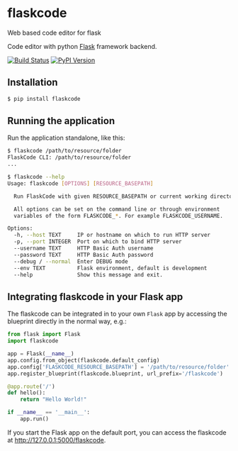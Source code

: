 # flaskcode
Web based code editor for flask

Code editor with python [Flask](http://flask.pocoo.org/) framework backend.


[![Build Status](https://travis-ci.org/sujeetkv/flaskcode.svg?branch=master)](https://travis-ci.org/sujeetkv/flaskcode)
[![PyPI Version](https://img.shields.io/pypi/v/flaskcode.svg)](https://pypi.org/project/flaskcode)


## Installation

```bash
$ pip install flaskcode
```


## Running the application

Run the application standalone, like this:

```bash
$ flaskcode /path/to/resource/folder
FlaskCode CLI: /path/to/resource/folder
...
```

```bash
$ flaskcode --help
Usage: flaskcode [OPTIONS] [RESOURCE_BASEPATH]

  Run FlaskCode with given RESOURCE_BASEPATH or current working directory.

  All options can be set on the command line or through environment
  variables of the form FLASKCODE_*. For example FLASKCODE_USERNAME.

Options:
  -h, --host TEXT     IP or hostname on which to run HTTP server
  -p, --port INTEGER  Port on which to bind HTTP server
  --username TEXT     HTTP Basic Auth username
  --password TEXT     HTTP Basic Auth password
  --debug / --normal  Enter DEBUG mode
  --env TEXT          Flask environment, default is development
  --help              Show this message and exit.
```


## Integrating flaskcode in your Flask app

The flaskcode can be integrated in to your own `Flask` app by accessing the blueprint directly in the normal way, e.g.:

```python
from flask import Flask
import flaskcode

app = Flask(__name__)
app.config.from_object(flaskcode.default_config)
app.config['FLASKCODE_RESOURCE_BASEPATH'] = '/path/to/resource/folder'
app.register_blueprint(flaskcode.blueprint, url_prefix='/flaskcode')

@app.route('/')
def hello():
    return "Hello World!"

if __name__ == '__main__':
    app.run()
```

If you start the Flask app on the default port, you can access the flaskcode at http://127.0.0.1:5000/flaskcode.
